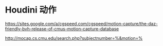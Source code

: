 # Houdini 动作

https://sites.google.com/a/cgspeed.com/cgspeed/motion-capture/the-daz-friendly-bvh-release-of-cmus-motion-capture-database

http://mocap.cs.cmu.edu/search.php?subjectnumber=%&motion=%
